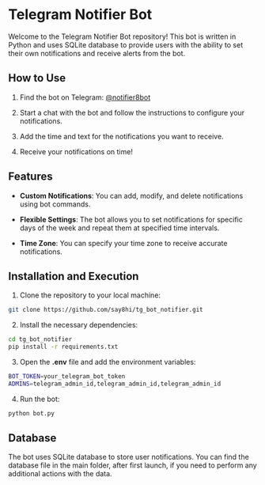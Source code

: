 # Telegram Notifier Bot

Welcome to the Telegram Notifier Bot repository! This bot is written in Python and uses SQLite database to provide users with the ability to set their own notifications and receive alerts from the bot.

## How to Use

1. Find the bot on Telegram: [@notifier8bot](https://t.me/notifier8bot)

2. Start a chat with the bot and follow the instructions to configure your notifications.

3. Add the time and text for the notifications you want to receive.

4. Receive your notifications on time!

## Features

- **Custom Notifications**: You can add, modify, and delete notifications using bot commands.

- **Flexible Settings**: The bot allows you to set notifications for specific days of the week and repeat them at specified time intervals.

- **Time Zone**: You can specify your time zone to receive accurate notifications.

## Installation and Execution

1. Clone the repository to your local machine:

```bash
git clone https://github.com/say8hi/tg_bot_notifier.git
```
2. Install the necessary dependencies:
```bash
cd tg_bot_notifier
pip install -r requirements.txt
```
3. Open the **.env** file and add the environment variables:
```bash
BOT_TOKEN=your_telegram_bot_token
ADMINS=telegram_admin_id,telegram_admin_id,telegram_admin_id
```
4. Run the bot:
```bash
python bot.py
```

## Database

The bot uses SQLite database to store user notifications. You can find the database file in the main folder, after first launch, if you need to perform any additional actions with the data.